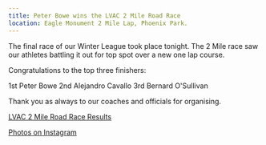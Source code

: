 ```yaml
---
title: Peter Bowe wins the LVAC 2 Mile Road Race
location: Eagle Monument 2 Mile Lap, Phoenix Park.
---
```


The final race of our Winter League took place tonight. The 2 Mile race saw our athletes battling it out for top spot over a new one lap course. 

Congratulations to the top three finishers:

1st Peter Bowe
2nd Alejandro Cavallo
3rd Bernard O'Sullivan 

Thank you as always to our coaches and officials for organising. 

<a href="/races/2023-03-28-LVAC-2-Mile-Road/" target="_blank" rel="noopener noreferrer">LVAC 2 Mile Road Race Results</a>

<a href="https://www.instagram.com/p/CqXZyZLMX7x/" target="_blank" rel="noopener noreferrer">Photos on Instagram</a>
 
